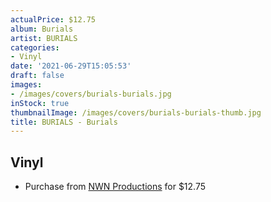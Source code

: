 ```yaml
---
actualPrice: $12.75
album: Burials
artist: BURIALS
categories:
- Vinyl
date: '2021-06-29T15:05:53'
draft: false
images:
- /images/covers/burials-burials.jpg
inStock: true
thumbnailImage: /images/covers/burials-burials-thumb.jpg
title: BURIALS - Burials
---
```


## Vinyl
* Purchase from [NWN Productions](http://shop.nwnprod.com/index.php?route=product/product&path=75&product_id=3710&sort=pd.name&order=ASC) for $12.75
